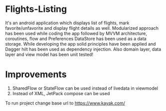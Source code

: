 # Flights-Listing


It's an android application which displays list of flights, mark favorite/unfavorite and display flight details as well. Modularized approach has been used while coding the app followed by MVVM architecture, coroutines, flow and Preferences DataStore has been used as a data storage. While developing the app solid principles have been applied and Dagger hilt has been used as dependency injection. Also domain layer, data layer and view model has been unit tested!

# Improvements
1. SharedFlow or StateFlow can be used instead of livedata in viewmodel
2. Instead of XML, JetPack compose can be used

To run project change base url to https://www.kayak.com/
